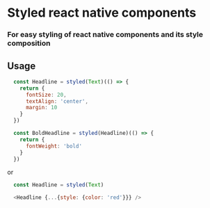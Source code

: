 # Styled react native components
### For easy styling of react native components and its style composition

## Usage
```js
  const Headline = styled(Text)(() => {
    return {
      fontSize: 20,
      textAlign: 'center',
      margin: 10
    }
  })

  const BoldHeadline = styled(Headline)(() => {
    return {
      fontWeight: 'bold'
    }
  })
```

or

```js
  const Headline = styled(Text)

  <Headline {...{style: {color: 'red'}}} />
```
